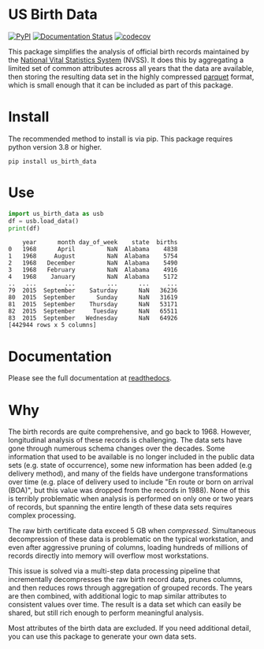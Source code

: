 # US Birth Data

[![PyPI](https://img.shields.io/pypi/v/us_birth_data)](https://pypi.org/project/us_birth_data/)
[![Documentation Status](https://readthedocs.org/projects/us_birth_data/badge/?version=stable)](https://us_birth_data.readthedocs.io/en/stable/?badge=stable)
[![codecov](https://codecov.io/gh/Mikuana/us_birth_data/branch/main/graph/badge.svg)](https://codecov.io/gh/Mikuana/us_birth_data)

This package simplifies the analysis of official birth records maintained by the
[National Vital Statistics System](https://www.cdc.gov/nchs/nvss/births.htm) (NVSS).
It does this by aggregating a limited set of common attributes across all years
that the data are available, then storing the resulting data set in the highly
compressed [parquet](https://parquet.apache.org/) format, which is small enough
that it can be included as part of this package.

# Install

The recommended method to install is via pip. This package requires python
version 3.8 or higher.

```
pip install us_birth_data
```

# Use

```python
import us_birth_data as usb
df = usb.load_data()
print(df)
```

```
    year      month day_of_week    state  births
0   1968      April         NaN  Alabama    4838
1   1968     August         NaN  Alabama    5754
2   1968   December         NaN  Alabama    5490
3   1968   February         NaN  Alabama    4916
4   1968    January         NaN  Alabama    5172
..   ...        ...         ...      ...     ...
79  2015  September    Saturday      NaN   36236
80  2015  September      Sunday      NaN   31619
81  2015  September    Thursday      NaN   53171
82  2015  September     Tuesday      NaN   65511
83  2015  September   Wednesday      NaN   64926
[442944 rows x 5 columns]
```

# Documentation

Please see the full documentation at [readthedocs](https://us_birth_data.readthedocs.io/).

# Why

The birth records are quite comprehensive, and go back to 1968. However, longitudinal
analysis of these records is challenging. The data sets have gone through numerous
schema changes over the decades. Some information that used to be available is no
longer included in the public data sets (e.g. state of occurrence), some new information
has been added (e.g delivery method), and many of the fields have undergone transformations
over time (e.g. place of delivery used to include "En route or born on arrival (BOA)",
but this value was dropped from the records in 1988). None of this is terribly
problematic when analysis is performed on only one or two years of records, but
spanning the entire length of these data sets requires complex processing.

The raw birth certificate data exceed 5 GB when _compressed_. Simultaneous
decompression of these data is problematic on the typical workstation, and even after
aggressive pruning of columns, loading hundreds of millions of records directly
into memory will overflow most workstations.

This issue is solved via a multi-step data processing pipeline that incrementally
decompresses the raw birth record data, prunes columns, and then reduces rows through
aggregation of grouped records. The years are then combined, with additional logic
to map similar attributes to consistent values over time. The result is a data set
which can easily be shared, but still rich enough to perform meaningful analysis.

Most attributes of the birth data are excluded. If you need additional detail, you
can use this package to generate your own data sets.
